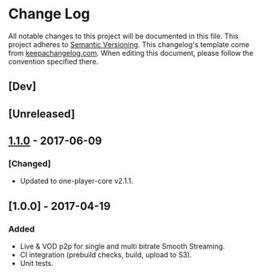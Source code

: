 # Change Log
All notable changes to this project will be documented in this file.
This project adheres to [Semantic Versioning](http://semver.org/).
This changelog's template come from [keepachangelog.com](http://keepachangelog.com/). When editing this document, please follow the convention specified there.

## [Dev]

## [Unreleased]
## [1.1.0] - 2017-06-09
### [Changed]
- Updated to one-player-core v2.1.1.

## [1.0.0] - 2017-04-19
### Added
- Live & VOD p2p for single and multi bitrate Smooth Streaming.
- CI integration (prebuild checks, build, upload to S3).
- Unit tests.

[1.0.1]: https://github.com/streamroot/canalplus-p2p-wrapper/compare/v1.0.0...v1.0.1
[1.0.2]: https://github.com/streamroot/canalplus-p2p-wrapper/compare/v1.0.0...v1.0.2
[1.0.3]: https://github.com/streamroot/canalplus-p2p-wrapper/compare/v1.0.0...v1.0.3
[1.0.4]: https://github.com/streamroot/canalplus-p2p-wrapper/compare/v1.0.0...v1.0.4
[1.1.0]: https://github.com/streamroot/canalplus-p2p-wrapper/compare/v1.0.0...v1.1.0
[1.1.1]: https://github.com/streamroot/canalplus-p2p-wrapper/compare/v1.1.0...v1.1.1
[1.1.2]: https://github.com/streamroot/canalplus-p2p-wrapper/compare/v1.1.0...v1.1.2
